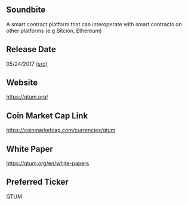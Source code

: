 ## Soundbite

A smart contract platform that can interoperate with smart contracts on other platforms (e.g Bitcion, Ethereum)

## Release Date

05/24/2017 [(src)](https://coinmarketcap.com/currencies/qtum)

## Website

https://qtum.org/

## Coin Market Cap Link

https://coinmarketcap.com/currencies/qtum

## White Paper

https://qtum.org/en/white-papers

## Preferred Ticker

QTUM

